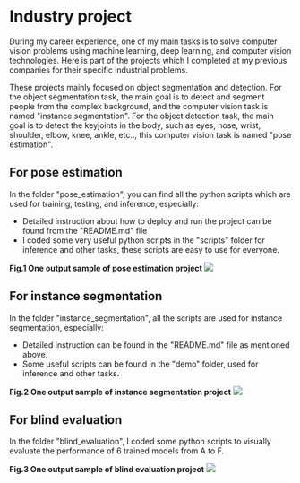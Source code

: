 # Industry project

During my career experience, one of my main tasks is to solve computer vision problems using machine learning, deep learning, and computer vision technologies.
Here is part of the projects which I completed at my previous companies for their specific industrial problems.

These projects mainly focused on object segmentation and detection. For the object segmentation task, the main goal is to detect and segment people from the complex background, and the computer vision task is named "instance segmentation". For the object detection task, the main goal is to detect the keyjoints in the body, such as eyes, nose, wrist, shoulder, elbow, knee, ankle, etc.., this computer vision task is named "pose estimation".

## For pose estimation

In the folder "pose_estimation", you can find all the python scripts which are used for training, testing, and inference, especially:

* Detailed instruction about how to deploy and run the project can be found from the "README.md" file 
* I coded some very useful python scripts in the "scripts" folder for inference and other tasks, these scripts are easy to use for everyone.

**Fig.1 One output sample of pose estimation project**
![](https://github.com/xuxu50007/previous_projects/blob/main/pose_estimation/scripts/output.jpg?raw=true)

## For instance segmentation

In the folder "instance_segmentation", all the scripts are used for instance segmentation, especially:

* Detailed instruction can be found in the "README.md" file as mentioned above.
* Some useful scripts can be found in the "demo" folder, used for inference and other tasks.

**Fig.2 One output sample of instance segmentation project**
![](https://github.com/xuxu50007/previous_projects/blob/main/instance_segmentation/demo/output.jpg?raw=true)

## For blind evaluation

In the folder "blind_evaluation", I coded some python scripts to visually evaluate the performance of 6 trained models from A to F.

**Fig.3 One output sample of blind evaluation project**
![](https://user-images.githubusercontent.com/91754487/135674995-a31f15cd-7131-40ee-a97a-4b3bf11df936.jpg)

